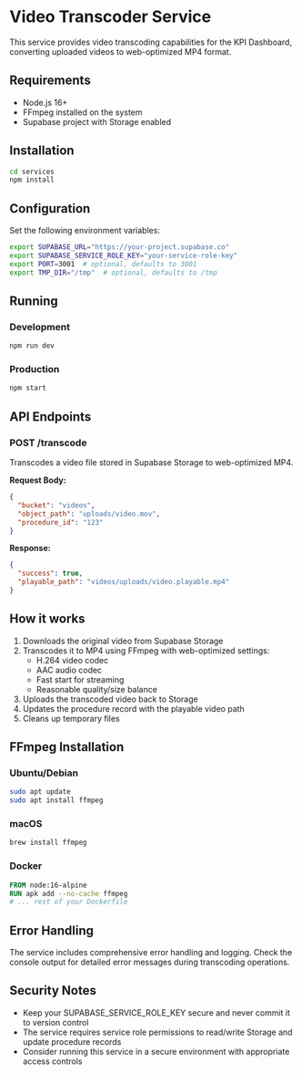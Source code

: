 # Video Transcoder Service

This service provides video transcoding capabilities for the KPI Dashboard, converting uploaded videos to web-optimized MP4 format.

## Requirements

- Node.js 16+ 
- FFmpeg installed on the system
- Supabase project with Storage enabled

## Installation

```bash
cd services
npm install
```

## Configuration

Set the following environment variables:

```bash
export SUPABASE_URL="https://your-project.supabase.co"
export SUPABASE_SERVICE_ROLE_KEY="your-service-role-key"
export PORT=3001  # optional, defaults to 3001
export TMP_DIR="/tmp"  # optional, defaults to /tmp
```

## Running

### Development
```bash
npm run dev
```

### Production
```bash
npm start
```

## API Endpoints

### POST /transcode

Transcodes a video file stored in Supabase Storage to web-optimized MP4.

**Request Body:**
```json
{
  "bucket": "videos",
  "object_path": "uploads/video.mov",
  "procedure_id": "123"
}
```

**Response:**
```json
{
  "success": true,
  "playable_path": "videos/uploads/video.playable.mp4"
}
```

## How it works

1. Downloads the original video from Supabase Storage
2. Transcodes it to MP4 using FFmpeg with web-optimized settings:
   - H.264 video codec
   - AAC audio codec
   - Fast start for streaming
   - Reasonable quality/size balance
3. Uploads the transcoded video back to Storage
4. Updates the procedure record with the playable video path
5. Cleans up temporary files

## FFmpeg Installation

### Ubuntu/Debian
```bash
sudo apt update
sudo apt install ffmpeg
```

### macOS
```bash
brew install ffmpeg
```

### Docker
```dockerfile
FROM node:16-alpine
RUN apk add --no-cache ffmpeg
# ... rest of your Dockerfile
```

## Error Handling

The service includes comprehensive error handling and logging. Check the console output for detailed error messages during transcoding operations.

## Security Notes

- Keep your SUPABASE_SERVICE_ROLE_KEY secure and never commit it to version control
- The service requires service role permissions to read/write Storage and update procedure records
- Consider running this service in a secure environment with appropriate access controls
